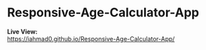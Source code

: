 # Responsive-Age-Calculator-App

<b>Live View:</b>
<br>
https://iahmad0.github.io/Responsive-Age-Calculator-App/
